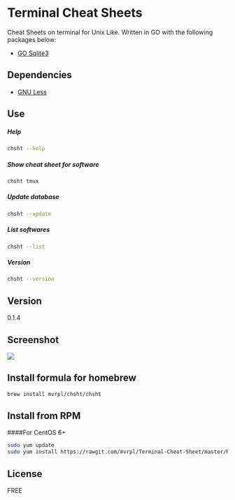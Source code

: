 # Terminal Cheat Sheets

Cheat Sheets on terminal for Unix Like. Written in GO with the following packages below:

  - [GO Sqlite3](https://github.com/mattn/go-sqlite3)

## Dependencies
  - [GNU Less](https://www.gnu.org/software/less/)

## Use
##### Help
```sh
chsht --help
```
##### Show cheat sheet for software
```sh
chsht tmux
```
##### Update database
```sh
chsht --update
```
##### List softwares
```sh
chsht --list
```
##### Version
```sh
chsht --version
```

## Version

0.1.4

## Screenshot

![](https://s11.postimg.org/h5j75navn/Captura_de_tela_2016_10_09_14_06_28.png)

## Install formula for homebrew
```sh
brew install mvrpl/chsht/chsht
```

## Install from RPM 
####For CentOS 6+
```sh
sudo yum update
sudo yum install https://rawgit.com/mvrpl/Terminal-Cheat-Sheet/master/RPMBUILD/RPMS/x86_64/chsht-0.1.3-1.x86_64.rpm
```

## License

FREE
